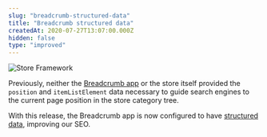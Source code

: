 ```yaml
---
slug: "breadcrumb-structured-data"
title: "Breadcrumb structured data"
createdAt: 2020-07-27T13:07:00.000Z
hidden: false
type: "improved"
---
```


![Store Framework](https://raw.githubusercontent.com/vtexdocs/dev-portal-content/main/images/breadcrumb-structured-data-0.png)

Previously, neither the [Breadcrumb app](https://vtex.io/docs/components/all/vtex.breadcrumb/) or the store itself provided the `position` and `itemListElement` data necessary to guide search engines to the current page position in the store category tree.

With this release, the Breadcrumb app is now configured to have [structured data](https://developers.google.com/search/docs/guides/intro-structured-data), improving our SEO.
